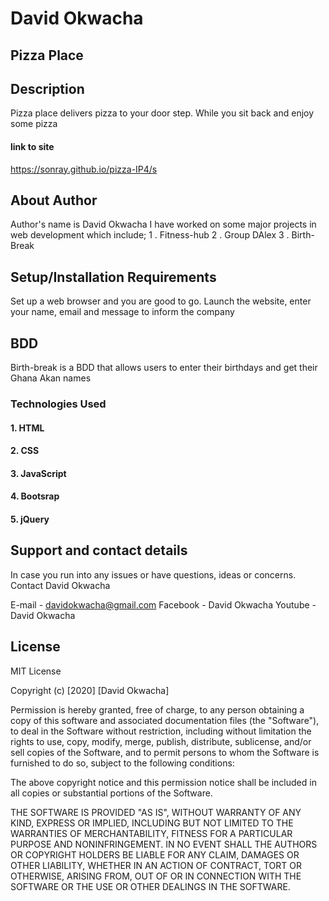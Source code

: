 # David Okwacha 

## Pizza Place

## Description
Pizza place delivers pizza to your door step. While you sit back and enjoy some pizza

#### link to site
https://sonray.github.io/pizza-IP4/s

## About Author
Author's name is David Okwacha
I have worked on some major projects in web development which include;
1 . Fitness-hub
2 . Group DAlex
3 . Birth-Break

## Setup/Installation Requirements
Set up a web browser and you are good to go. Launch the website, enter your name, email and 
message to inform the company

## BDD
Birth-break is a BDD that allows users to enter their birthdays and get their Ghana Akan names

### Technologies Used
#### 1. HTML
#### 2. CSS
#### 3. JavaScript
#### 4. Bootsrap
#### 5. jQuery

## Support and contact details
In case you run into any issues or have questions, ideas or concerns. Contact David Okwacha

E-mail - davidokwacha@gmail.com
Facebook - David Okwacha
Youtube - David Okwacha
## License
MIT License

Copyright (c) [2020] [David Okwacha]

Permission is hereby granted, free of charge, to any person obtaining a copy of this software and associated documentation files (the "Software"), to deal in the Software without restriction, including without limitation the rights to use, copy, modify, merge, publish, distribute, sublicense, and/or sell copies of the Software, and to permit persons to whom the Software is furnished to do so, subject to the following conditions:

The above copyright notice and this permission notice shall be included in all copies or substantial portions of the Software.

THE SOFTWARE IS PROVIDED "AS IS", WITHOUT WARRANTY OF ANY KIND, EXPRESS OR IMPLIED, INCLUDING BUT NOT LIMITED TO THE WARRANTIES OF MERCHANTABILITY, FITNESS FOR A PARTICULAR PURPOSE AND NONINFRINGEMENT. IN NO EVENT SHALL THE AUTHORS OR COPYRIGHT HOLDERS BE LIABLE FOR ANY CLAIM, DAMAGES OR OTHER LIABILITY, WHETHER IN AN ACTION OF CONTRACT, TORT OR OTHERWISE, ARISING FROM, OUT OF OR IN CONNECTION WITH THE SOFTWARE OR THE USE OR OTHER DEALINGS IN THE SOFTWARE.